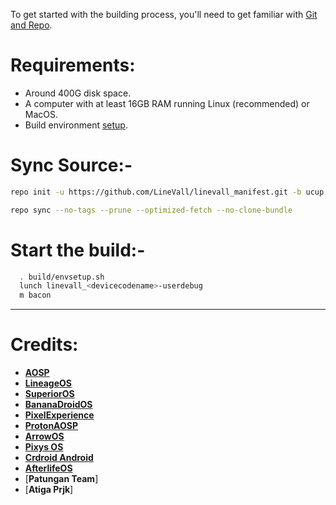 To get started with the building process, you'll need to get familiar with [Git and Repo](http://source.android.com/source/using-repo.html).

# Requirements:

- Around 400G disk space.
- A computer with at least 16GB RAM running Linux (recommended) or MacOS.
- Build environment [setup](https://github.com/akhilnarang/scripts).

# Sync Source:-

```bash
repo init -u https://github.com/LineVall/linevall_manifest.git -b ucup --git-lfs
```

```bash
repo sync --no-tags --prune --optimized-fetch --no-clone-bundle
```

# Start the build:-

```bash
  . build/envsetup.sh
  lunch linevall_<devicecodename>-userdebug
  m bacon
```

---


# Credits:

- [**AOSP**](https://android.googlesource.com)
- [**LineageOS**](https://github.com/LineageOS)
- [**SuperiorOS**](https://github.com/SuperiorOS)
- [**BananaDroidOS**](https://github.com/bananadroid)
- [**PixelExperience**](https://github.com/PixelExperience)
- [**ProtonAOSP**](https://github.com/ProtonAOSP)
- [**ArrowOS**](https://github.com/ArrowOS)
- [**Pixys OS**](https://github.com/PixysOS)
- [**Crdroid Android**](https://github.com/crdroidandroid)
- [**AfterlifeOS**](https://github.com/AfterLifePrjkt13)
- [**Patungan Team**]
- [**Atiga Prjk**]